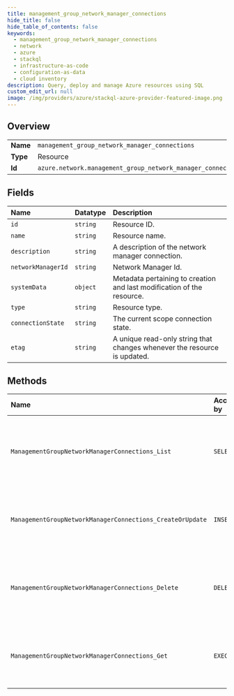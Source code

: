 ```yaml
---
title: management_group_network_manager_connections
hide_title: false
hide_table_of_contents: false
keywords:
  - management_group_network_manager_connections
  - network
  - azure    
  - stackql
  - infrastructure-as-code
  - configuration-as-data
  - cloud inventory
description: Query, deploy and manage Azure resources using SQL
custom_edit_url: null
image: /img/providers/azure/stackql-azure-provider-featured-image.png
---
```

  
    

## Overview
<table><tbody>
<tr><td><b>Name</b></td><td><code>management_group_network_manager_connections</code></td></tr>
<tr><td><b>Type</b></td><td>Resource</td></tr>
<tr><td><b>Id</b></td><td><code>azure.network.management_group_network_manager_connections</code></td></tr>
</tbody></table>

## Fields
| Name | Datatype | Description |
|:-----|:---------|:------------|
| `id` | `string` | Resource ID. |
| `name` | `string` | Resource name. |
| `description` | `string` | A description of the network manager connection. |
| `networkManagerId` | `string` | Network Manager Id. |
| `systemData` | `object` | Metadata pertaining to creation and last modification of the resource. |
| `type` | `string` | Resource type. |
| `connectionState` | `string` | The current scope connection state. |
| `etag` | `string` | A unique read-only string that changes whenever the resource is updated. |
## Methods
| Name | Accessible by | Required Params | Description |
|:-----|:--------------|:----------------|:------------|
| `ManagementGroupNetworkManagerConnections_List` | `SELECT` | `managementGroupId` | List all network manager connections created by this management group. |
| `ManagementGroupNetworkManagerConnections_CreateOrUpdate` | `INSERT` |  | Create a network manager connection on this management group. |
| `ManagementGroupNetworkManagerConnections_Delete` | `DELETE` |  | Delete specified pending connection created by this management group. |
| `ManagementGroupNetworkManagerConnections_Get` | `EXEC` |  | Get a specified connection created by this management group. |
